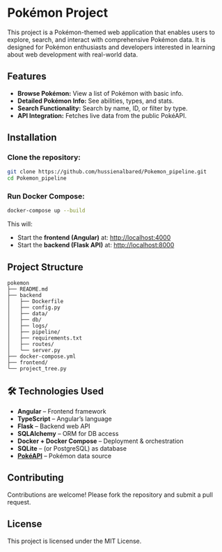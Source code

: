 
# Pokémon Project

This project is a Pokémon-themed web application that enables users to explore, search, and interact with comprehensive Pokémon data. It is designed for Pokémon enthusiasts and developers interested in learning about web development with real-world data.

## Features

- **Browse Pokémon:** View a list of Pokémon with basic info.
- **Detailed Pokémon Info:** See abilities, types, and stats.
- **Search Functionality:** Search by name, ID, or filter by type.
- **API Integration:** Fetches live data from the public PokéAPI.

## Installation

### Clone the repository:

   ```bash
   git clone https://github.com/hussienalbared/Pokemon_pipeline.git
   cd Pokemon_pipeline
````

### Run Docker Compose:

   ```bash
   docker-compose up --build
   ```

   This will:

   * Start the **frontend (Angular)** at: [http://localhost:4000](http://localhost:4000)
   * Start the **backend (Flask API)** at: [http://localhost:8000](http://localhost:8000)

## Project Structure

```text
pokemon
├── README.md
├── backend
│   ├── Dockerfile
│   ├── config.py
│   ├── data/
│   ├── db/
│   ├── logs/
│   ├── pipeline/
│   ├── requirements.txt
│   ├── routes/
│   └── server.py
├── docker-compose.yml
├── frontend/
└── project_tree.py
```

## 🛠️ Technologies Used

* **Angular** – Frontend framework
* **TypeScript** – Angular’s language
* **Flask** – Backend web API
* **SQLAlchemy** – ORM for DB access
* **Docker + Docker Compose** – Deployment & orchestration
* **SQLite** – (or PostgreSQL) as database
* **[PokéAPI](https://pokeapi.co/)** – Pokémon data source

## Contributing

Contributions are welcome! Please fork the repository and submit a pull request.

## License

This project is licensed under the MIT License.

